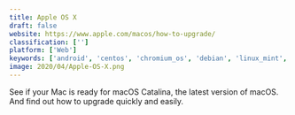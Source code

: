 ```yaml
---
title: Apple OS X
draft: false 
website: https://www.apple.com/macos/how-to-upgrade/
classification: ['']
platform: ['Web']
keywords: ['android', 'centos', 'chromium_os', 'debian', 'linux_mint', 'oracle_solaris', 'raspbian', 'red_hat_enterprise_linux', 'ubuntu', 'windows_10', 'windows_7', 'windows_8', 'windows_phone', 'opensuse']
image: 2020/04/Apple-OS-X.png
---
```

See if your Mac is ready for macOS Catalina, the latest version of macOS. And find out how to upgrade quickly and easily.